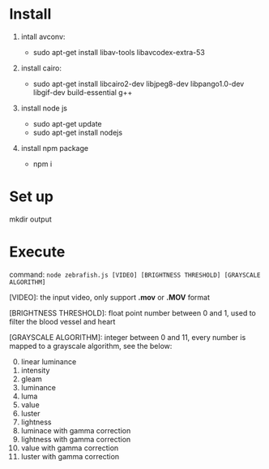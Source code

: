 # Install

1. intall avconv:
   * sudo apt-get install libav-tools libavcodex-extra-53

2. install cairo:
   * sudo apt-get install libcairo2-dev libjpeg8-dev libpango1.0-dev libgif-dev build-essential g++

3. install node js
   * sudo apt-get update
   * sudo apt-get install nodejs

4. install npm package
   * npm i

# Set up

mkdir output

# Execute

command: `node zebrafish.js [VIDEO] [BRIGHTNESS THRESHOLD] [GRAYSCALE ALGORITHM]`

\[VIDEO\]: the input video, only support **.mov** or **.MOV** format

\[BRIGHTNESS THRESHOLD\]: float point number between 0 and 1, used to filter the blood vessel and heart

\[GRAYSCALE ALGORITHM\]: integer between 0 and 11, every number is mapped to a grayscale algorithm, see the below:

0. linear luminance
1. intensity
2. gleam
3. luminance
4. luma
5. value
6. luster
7. lightness
8. luminace with gamma correction
9. lightness with gamma correction
10. value with gamma correction
11. luster with gamma correction


